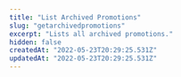 ```yaml
---
title: "List Archived Promotions"
slug: "getarchivedpromotions"
excerpt: "Lists all archived promotions."
hidden: false
createdAt: "2022-05-23T20:29:25.531Z"
updatedAt: "2022-05-23T20:29:25.531Z"
---
```

